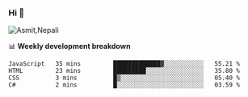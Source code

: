 ### Hi 👋

![Asmit,Nepali](https://media.giphy.com/media/L8K62iTDkzGX6/giphy.gif)
<!--
**asmit99nepali/asmit99nepali** is a ✨ _special_ ✨ repository because its `README.md` (this file) appears on your GitHub profile.

Here are some ideas to get you started:

- 🔭 I’m currently working on ...
- 🌱 I’m currently learning ...
- 👯 I’m looking to collaborate on ...
- 🤔 I’m looking for help with ...
- 💬 Ask me about ...
- 📫 How to reach me: ...
- 😄 Pronouns: ...
- ⚡ Fun fact: ...
-->


📊 **Weekly development breakdown**
<!--START_SECTION:waka-->

```text
JavaScript   35 mins         █████████████▓░░░░░░░░░░░   55.21 %
HTML         23 mins         █████████░░░░░░░░░░░░░░░░   35.80 %
CSS          3 mins          █▒░░░░░░░░░░░░░░░░░░░░░░░   05.40 %
C#           2 mins          █░░░░░░░░░░░░░░░░░░░░░░░░   03.59 %
```

<!--END_SECTION:waka-->

